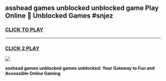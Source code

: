 
## asshead games unblocked unblocked game Play Online 👋 Unblocked Games #snjez
<h3>
<a href="https://premium.freeplayer.one?title=asshead_games_unblocked&ref=21F">CLICK TO PLAY</a></h3>
<hr>

<h3>
<a href="https://premium.freeplayer.one?title=asshead_games_unblocked&ref=21F">CLICK 2 PLAY</a>
  
</h3>

<a href="https://premium.freeplayer.one?title=asshead_games_unblocked&ref=21F/"><img src="https://clearcache.store/games.png"></a>


**asshead games unblocked games unblocked: Your Gateway to Fun and Accessible Online Gaming**

